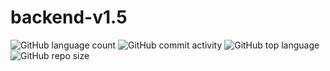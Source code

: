 # backend-v1.5
![GitHub language count](https://img.shields.io/github/languages/count/x-y-c/backend-v1.5)
![GitHub commit activity](https://img.shields.io/github/commit-activity/y/x-y-c/backend-v1.5)
![GitHub top language](https://img.shields.io/github/languages/top/x-y-c/backend-v1.5)
![GitHub repo size](https://img.shields.io/github/repo-size/x-y-c/backend-v1.5)
